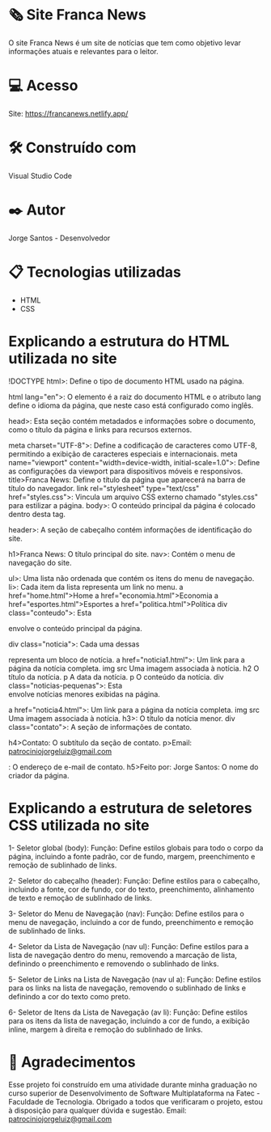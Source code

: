 # 🗞️ Site Franca News
O site Franca News é um site de notícias que tem como objetivo levar informações atuais e relevantes para o leitor.

# 💻 Acesso
Site: https://francanews.netlify.app/

# 🛠️ Construído com
Visual Studio Code

# ✒️ Autor
Jorge Santos -
Desenvolvedor

# 📋 Tecnologias utilizadas
- HTML
- CSS

# Explicando a estrutura do HTML utilizada no site
!DOCTYPE html>: Define o tipo de documento HTML usado na página.

html lang="en">: O elemento <html> é a raiz do documento HTML e o atributo lang define o idioma da página, que neste caso está configurado como inglês.

head>: Esta seção contém metadados e informações sobre o documento, como o título da página e links para recursos externos.

meta charset="UTF-8">: Define a codificação de caracteres como UTF-8, permitindo a exibição de caracteres especiais e internacionais.
meta name="viewport" content="width=device-width, initial-scale=1.0">: Define as configurações da viewport para dispositivos móveis e responsivos.
title>Franca News</title>: Define o título da página que aparecerá na barra de título do navegador.
link rel="stylesheet" type="text/css" href="styles.css">: Vincula um arquivo CSS externo chamado "styles.css" para estilizar a página.
body>: O conteúdo principal da página é colocado dentro desta tag.

header>: A seção de cabeçalho contém informações de identificação do site.

h1>Franca News</h1>: O título principal do site.
nav>: Contém o menu de navegação do site.

ul>: Uma lista não ordenada que contém os itens do menu de navegação.
li>: Cada item da lista representa um link no menu.
a href="home.html">Home</a>
a href="economia.html">Economia</a>
a href="esportes.html">Esportes</a>
a href="politica.html">Política</a>
div class="conteudo">: Esta <div> envolve o conteúdo principal da página.

div class="noticia">: Cada uma dessas <div> representa um bloco de notícia.
a href="noticia1.html">: Um link para a página da notícia completa.
img src Uma imagem associada à notícia.
h2 O título da notícia.
p A data da notícia.
p O conteúdo da notícia.
div class="noticias-pequenas">: Esta <div> envolve notícias menores exibidas na página.
  
a href="noticia4.html">: Um link para a página da notícia completa.
img src Uma imagem associada à notícia.
h3>: O título da notícia menor.
div class="contato">: A seção de informações de contato.

h4>Contato</h4>: O subtítulo da seção de contato.
p>Email: patrociniojorgeluiz@gmail.com</p>: O endereço de e-mail de contato.
h5>Feito por: Jorge Santos</h5>: O nome do criador da página.

# Explicando a estrutura de seletores CSS utilizada no site
1- Seletor global (body):
Função: Define estilos globais para todo o corpo da página, incluindo a fonte padrão, cor de fundo, margem, preenchimento e remoção de sublinhado de links.

2- Seletor do cabeçalho (header): 
Função: Define estilos para o cabeçalho, incluindo a fonte, cor de fundo, cor do texto, preenchimento, alinhamento de texto e remoção de sublinhado de links.

3- Seletor do Menu de Navegação (nav):
Função: Define estilos para o menu de navegação, incluindo a cor de fundo, preenchimento e remoção de sublinhado de links.

4- Seletor da Lista de Navegação (nav ul):
Função: Define estilos para a lista de navegação dentro do menu, removendo a marcação de lista, definindo o preenchimento e removendo o sublinhado de links.

5- Seletor de Links na Lista de Navegação (nav ul a):
Função: Define estilos para os links na lista de navegação, removendo o sublinhado de links e definindo a cor do texto como preto.

6- Seletor de Itens da Lista de Navegação (av li):
Função: Define estilos para os itens da lista de navegação, incluindo a cor de fundo, a exibição inline, margem à direita e remoção do sublinhado de links.

# 🎁 Agradecimentos
Esse projeto foi construído em uma atividade durante minha graduação no curso superior de Desenvolvimento de Software Multiplataforma na Fatec - Faculdade de Tecnologia.
Obrigado a todos que verificaram o projeto, estou à disposição para qualquer dúvida e sugestão.
Email: patrociniojorgeluiz@gmail.com
